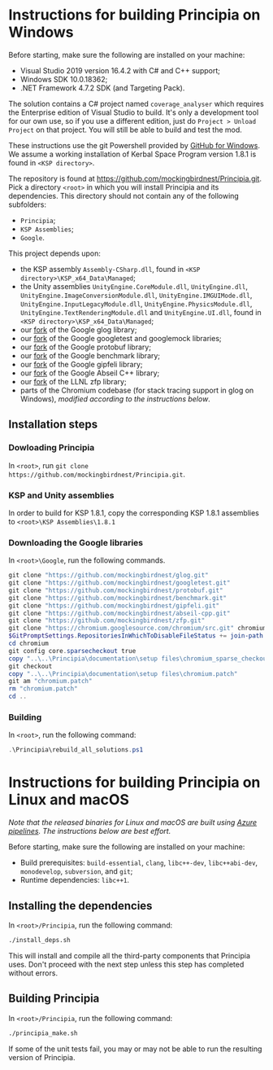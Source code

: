 # Instructions for building Principia on Windows

Before starting, make sure the following are installed on your machine:
* Visual Studio 2019 version 16.4.2 with C# and C++ support;
* Windows SDK 10.0.18362;
* .NET Framework 4.7.2 SDK (and Targeting Pack).

The solution contains a C# project named `coverage_analyser` which requires
the Enterprise edition of Visual Studio to build.  It's only a development
tool for our own use, so if you use a different edition, just do 
`Project > Unload Project` on that project.  You will still be able to build 
and test the mod.

These instructions use the git Powershell provided by [GitHub for Windows](https://windows.github.com/).
We assume a working installation of Kerbal Space Program version 1.8.1 is found in `<KSP directory>`.

The repository is found at https://github.com/mockingbirdnest/Principia.git.
Pick a directory `<root>` in which you will install Principia and its
dependencies.
This directory should not contain any of the following subfolders:
- `Principia`;
- `KSP Assemblies`;
- `Google`.

This project depends upon:
- the KSP assembly `Assembly-CSharp.dll`, found in `<KSP directory>\KSP_x64_Data\Managed`;
- the Unity assemblies `UnityEngine.CoreModule.dll`, `UnityEngine.dll`, `UnityEngine.ImageConversionModule.dll`, `UnityEngine.IMGUIMode.dll`, `UnityEngine.InputLegacyModule.dll`, `UnityEngine.PhysicsModule.dll`, `UnityEngine.TextRenderingModule.dll` and `UnityEngine.UI.dll`, found in
  `<KSP directory>\KSP_x64_Data\Managed`;
- our [fork](https://github.com/mockingbirdnest/glog) of the Google glog
  library;
- our [fork](https://github.com/mockingbirdnest/googletest) of the Google googletest
  and googlemock libraries;
- our [fork](https://github.com/mockingbirdnest/protobuf) of the Google
  protobuf library;
- our [fork](https://github.com/mockingbirdnest/benchmark) of the Google
  benchmark library;
- our [fork](https://github.com/mockingbirdnest/gipfeli) of the Google gipfeli library;
- our [fork](https://github.com/mockingbirdnest/abseil-cpp) of the Google Abseil C++ library;
- our [fork]() of the LLNL zfp library;
- parts of the Chromium codebase (for stack tracing support in glog on Windows),
  *modified according to the instructions below*.

## Installation steps

### Dowloading Principia

In `<root>`, run `git clone https://github.com/mockingbirdnest/Principia.git`.

### KSP and Unity assemblies

In order to build for KSP 1.8.1, copy the corresponding KSP 1.8.1 assemblies to `<root>\KSP Assemblies\1.8.1`

### Downloading the Google libraries

In `<root>\Google`, run the following commands.
```powershell
git clone "https://github.com/mockingbirdnest/glog.git"
git clone "https://github.com/mockingbirdnest/googletest.git"
git clone "https://github.com/mockingbirdnest/protobuf.git"
git clone "https://github.com/mockingbirdnest/benchmark.git"
git clone "https://github.com/mockingbirdnest/gipfeli.git"
git clone "https://github.com/mockingbirdnest/abseil-cpp.git"
git clone "https://github.com/mockingbirdnest/zfp.git"
git clone "https://chromium.googlesource.com/chromium/src.git" chromium -n --depth 1 -b "40.0.2193.1"
$GitPromptSettings.RepositoriesInWhichToDisableFileStatus += join-path  (gi -path .).FullName chromium
cd chromium
git config core.sparsecheckout true
copy "..\..\Principia\documentation\setup files\chromium_sparse_checkout.txt" ".git/info/sparse-checkout"
git checkout
copy "..\..\Principia\documentation\setup files\chromium.patch"
git am "chromium.patch"
rm "chromium.patch"
cd ..
```
### Building

In `<root>`, run the following command:
```powershell
.\Principia\rebuild_all_solutions.ps1
```

# Instructions for building Principia on Linux and macOS

*Note that the released binaries for Linux and macOS are built using [Azure pipelines](https://dev.azure.com/mockingbirdnest/Principia/_build).  The instructions below are best effort.*

Before starting, make sure the following are installed on your machine:
* Build prerequisites: `build-essential`, `clang`, `libc++-dev`, `libc++abi-dev`, `monodevelop`, `subversion`, and `git`;
* Runtime dependencies: `libc++1`.

## Installing the dependencies

In `<root>/Principia`, run the following command:
```bash
./install_deps.sh
```
This will install and compile all the third-party components that Principia uses.  Don't proceed with the next step unless this step has completed without errors.

## Building Principia

In `<root>/Principia`, run the following command:
```bash
./principia_make.sh
```
If some of the unit tests fail, you may or may not be able to run the resulting version of Principia.
